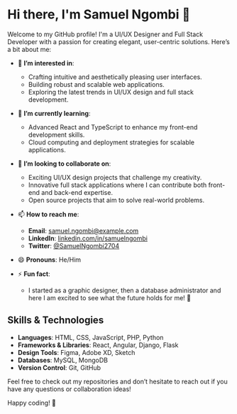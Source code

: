 # Hi there, I'm Samuel Ngombi 👋

Welcome to my GitHub profile! I'm a UI/UX Designer and Full Stack Developer with a passion for creating elegant, user-centric solutions. Here’s a bit about me:

- 👀 **I’m interested in**:
  - Crafting intuitive and aesthetically pleasing user interfaces.
  - Building robust and scalable web applications.
  - Exploring the latest trends in UI/UX design and full stack development.

- 🌱 **I’m currently learning**:
  - Advanced React and TypeScript to enhance my front-end development skills.
  - Cloud computing and deployment strategies for scalable applications.

- 💞️ **I’m looking to collaborate on**:
  - Exciting UI/UX design projects that challenge my creativity.
  - Innovative full stack applications where I can contribute both front-end and back-end expertise.
  - Open source projects that aim to solve real-world problems.

- 📫 **How to reach me**:
  - **Email**: [samuel.ngombi@example.com](mailto:samuel.ngombi@example.com)
  - **LinkedIn**: [linkedin.com/in/samuelngombi](https://www.linkedin.com/in/samuelngombi)
  - **Twitter**: [@SamuelNgombi2704](https://twitter.com/SamuelNgombi2704)

- 😄 **Pronouns**: He/Him

- ⚡ **Fun fact**:
  - I started as a graphic designer, then a database administrator and here I am excited to see what the future holds for me! 🎉

## Skills & Technologies

- **Languages**: HTML, CSS, JavaScript, PHP, Python
- **Frameworks & Libraries**: React, Angular, Django, Flask
- **Design Tools**: Figma, Adobe XD, Sketch
- **Databases**: MySQL, MongoDB
- **Version Control**: Git, GitHub

Feel free to check out my repositories and don’t hesitate to reach out if you have any questions or collaboration ideas!

Happy coding! 🚀
